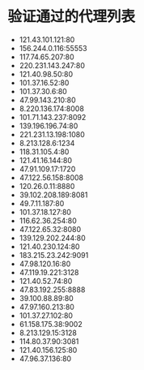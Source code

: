 # 验证通过的代理列表

 - 121.43.101.121:80
 - 156.244.0.116:55553
 - 117.74.65.207:80
 - 220.231.143.247:80
 - 121.40.98.50:80
 - 101.37.16.52:80
 - 101.37.30.6:80
 - 47.99.143.210:80
 - 8.220.136.174:8008
 - 101.71.143.237:8092
 - 139.196.196.74:80
 - 221.231.13.198:1080
 - 8.213.128.6:1234
 - 118.31.105.4:80
 - 121.41.16.144:80
 - 47.91.109.17:1720
 - 47.122.56.158:8008
 - 120.26.0.11:8880
 - 39.102.208.189:8081
 - 49.7.11.187:80
 - 101.37.18.127:80
 - 116.62.36.254:80
 - 47.122.65.32:8080
 - 139.129.202.244:80
 - 121.40.230.124:80
 - 183.215.23.242:9091
 - 47.98.120.16:80
 - 47.119.19.221:3128
 - 121.40.52.74:80
 - 47.83.192.255:8888
 - 39.100.88.89:80
 - 47.97.160.213:80
 - 101.37.27.102:80
 - 61.158.175.38:9002
 - 8.213.129.15:3128
 - 114.80.37.90:3081
 - 121.40.156.125:80
 - 47.96.37.136:80
